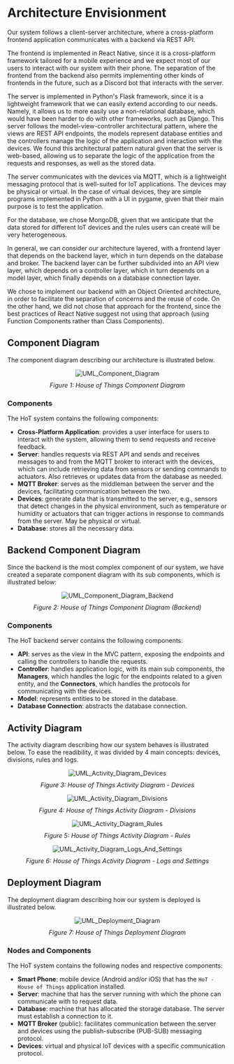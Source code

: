 # Architecture Envisionment

Our system follows a client-server architecture, where a cross-platform frontend application communicates with a backend via REST API.

The frontend is implemented in React Native, since it is a cross-platform framework tailored for a mobile experience and we expect most of our users to interact with our system with their phone. The separation of the frontend from the backend also permits implementing other kinds of frontends in the future, such as a Discord bot that interacts with the server.

The server is implemented in Python's Flask framework, since it is a lightweight framework that we can easily extend according to our needs. Namely, it allows us to more easily use a non-relational database, which would have been harder to do with other frameworks, such as Django. This server follows the model-view-controller architectural pattern, where the views are REST API endpoints, the models represent database entities and the controllers manage the logic of the application and interaction with the devices. We found this architectural pattern natural given that the server is web-based, allowing us to separate the logic of the application from the requests and responses, as well as the stored data.

The server communicates with the devices via MQTT, which is a lightweight messaging protocol that is well-suited for IoT applications. The devices may be physical or virtual. In the case of virtual devices, they are simple programs implemented in Python with a UI in pygame, given that their main purpose is to test the application.

For the database, we chose MongoDB, given that we anticipate that the data stored for different IoT devices and the rules users can create will be very heterogeneous.

In general, we can consider our architecture layered, with a frontend layer that depends on the backend layer, which in turn depends on the database and broker. The backend layer can be further subdivided into an API view layer, which depends on a controller layer, which in turn depends on a model layer, which finally depends on a database connection layer.

We chose to implement our backend with an Object Oriented architecture, in order to facilitate the separation of concerns and the reuse of code. On the other hand, we did not chose that approach for the frontend, since the best practices of React Native suggest not using that approach (using Function Components rather than Class Components).

## Component Diagram

The component diagram describing our architecture is illustrated below.

<div align="center">
  <img src="./img/HoT-component_diagram.svg" alt="UML_Component_Diagram">
  <p style="margin-top:10px"><i>Figure 1: House of Things Component Diagram</i></p>
</div>

### Components

The HoT system contains the following components:

- **Cross-Platform Application**: provides a user interface for users to interact with the system, allowing them to send requests and receive feedback.
- **Server**: handles requests via REST API and sends and receives messages to and from the MQTT broker to interact with the devices, which can include retrieving data from sensors or sending commands to actuators. Also retrieves or updates data from the database as needed.
- **MQTT Broker**: serves as the middleman between the server and the devices, facilitating communication between the two.
- **Devices**: generate data that is transmitted to the server, e.g., sensors that detect changes in the physical environment, such as temperature or humidity or actuators that can trigger actions in response to commands from the server. May be physical or virtual.
- **Database**: stores all the necessary data.

## Backend Component Diagram

Since the backend is the most complex component of our system, we have created a separate component diagram with its sub components, which is illustrated below:

<div align="center">
  <img src="./img/HoT-component_diagram_backend.svg" alt="UML_Component_Diagram_Backend">
  <p style="margin-top:10px"><i>Figure 2: House of Things Component Diagram (Backend)</i></p>
</div>

### Components

The HoT backend server contains the following components:

- **API**: serves as the view in the MVC pattern, exposing the endpoints and calling the controllers to handle the requests.
- **Controller**: handles application logic, with its main sub components, the **Managers**, which handles the logic for the endpoints related to a given entity, and the **Connectors**, which handles the protocols for communicating with the devices.
- **Model**: represents entities to be stored in the database.
- **Database Connection**: abstracts the database connection.

## Activity Diagram

The activity diagram describing how our system behaves is illustrated below. To ease the readibility, it was divided by 4 main concepts: devices, divisions, rules and logs.

<div align="center">
  <img src="./img/HoT-activity_diagram_devices.svg" alt="UML_Activity_Diagram_Devices">
  <p style="margin-top:10px"><i>Figure 3: House of Things Activity Diagram - Devices</i></p>
</div>

<div align="center">
  <img src="./img/HoT-activity_diagram_divisions.svg" alt="UML_Activity_Diagram_Divisions">
  <p style="margin-top:10px"><i>Figure 4: House of Things Activity Diagram - Divisions</i></p>
</div>

<div align="center">
  <img src="./img/HoT-activity_diagram_rules.svg" alt="UML_Activity_Diagram_Rules">
  <p style="margin-top:10px"><i>Figure 5: House of Things Activity Diagram - Rules</i></p>
</div>

<div align="center">
  <img src="./img/HoT-activity_diagram_logs_and_settings.svg" alt="UML_Activity_Diagram_Logs_And_Settings">
  <p style="margin-top:10px"><i>Figure 6: House of Things Activity Diagram - Logs and Settings</i></p>
</div>

## Deployment Diagram

The deployment diagram describing how our system is deployed is illustrated below.

<div align="center">
  <img src="./img/HoT-deployment_diagram.svg" alt="UML_Deployment_Diagram">
  <p style="margin-top:10px"><i>Figure 7: House of Things Deployment Diagram</i></p>
</div>

### Nodes and Components

The HoT system contains the following nodes and respective components:

- **Smart Phone**: mobile device (Android and/or iOS) that has the `HoT - House of Things` application installed.
- **Server**: machine that has the server running with which the phone can communicate with to request data.
- **Database**: machine that has allocated the storage database. The server must establish a connection to it.
- **MQTT Broker** (public): facilitates communication between the server and devices using the publish-subscribe (PUB-SUB) messaging protocol.
- **Devices**: virtual and physical IoT devices with a specific communication protocol.
